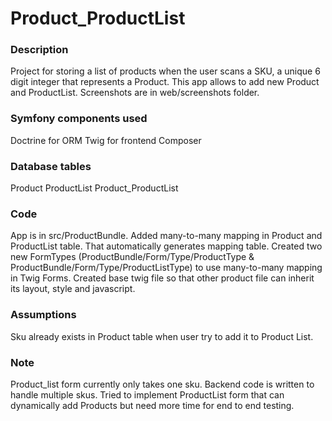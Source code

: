 Product_ProductList
=============

### Description

Project for storing a list of products when the user scans a SKU, a unique 6 digit integer that represents a Product. 
This app allows to add new Product and ProductList. Screenshots are in web/screenshots folder.

### Symfony components used
Doctrine for ORM
Twig for frontend
Composer


### Database tables
Product 
ProductList
Product_ProductList


### Code
App is in src/ProductBundle.
Added many-to-many mapping in Product and ProductList table. That automatically generates mapping table.
Created two new FormTypes (ProductBundle/Form/Type/ProductType & ProductBundle/Form/Type/ProductListType) to 
use many-to-many mapping in Twig Forms.
Created base twig file so that other product file can inherit its layout, style and javascript.


### Assumptions
Sku already exists in Product table when user try to add it to Product List.


### Note
Product_list form currently only takes one sku. Backend code is written to handle multiple skus.
Tried to implement ProductList form that can dynamically add Products but need more time for end to end testing.


